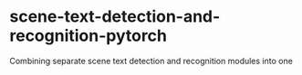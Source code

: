 # scene-text-detection-and-recognition-pytorch
Combining separate scene text detection and recognition modules into one
